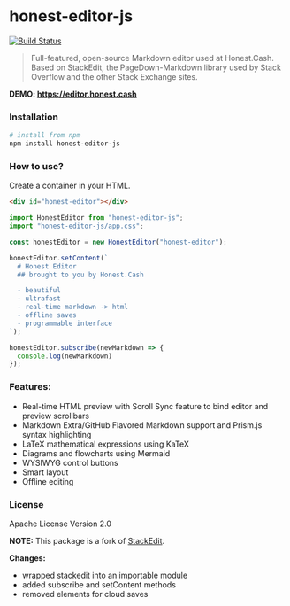 # honest-editor-js
[![Build Status](https://travis-ci.org/honest-cash/honest-editor-js.svg?branch=master)](https://travis-ci.org/honest-cash/honest-editor-js)

> Full-featured, open-source Markdown editor used at Honest.Cash.
> Based on StackEdit, the PageDown-Markdown library used by Stack Overflow and the other Stack Exchange sites.


**DEMO: https://editor.honest.cash** 

### Installation
``` bash
# install from npm
npm install honest-editor-js
```

### How to use?
Create a container in your HTML.
```html
<div id="honest-editor"></div>
```

```js
import HonestEditor from "honest-editor-js";
import "honest-editor-js/app.css";

const honestEditor = new HonestEditor("honest-editor");

honestEditor.setContent(`
  # Honest Editor
  ## brought to you by Honest.Cash

  - beautiful
  - ultrafast
  - real-time markdown -> html
  - offline saves
  - programmable interface
`);

honestEditor.subscribe(newMarkdown => {
  console.log(newMarkdown)
});
```

### Features:
 - Real-time HTML preview with Scroll Sync feature to bind editor and preview scrollbars
 - Markdown Extra/GitHub Flavored Markdown support and Prism.js syntax highlighting
 - LaTeX mathematical expressions using KaTeX
 - Diagrams and flowcharts using Mermaid
 - WYSIWYG control buttons
 - Smart layout
 - Offline editing


### License
Apache License Version 2.0

**NOTE:** This package is a fork of [StackEdit](https://stackedit.io/ "StackEdit").

**Changes:**
- wrapped stackedit into an importable module
- added subscribe and setContent methods
- removed elements for cloud saves


